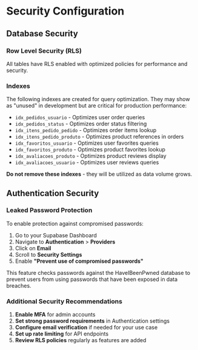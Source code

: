# Security Configuration

## Database Security

### Row Level Security (RLS)
All tables have RLS enabled with optimized policies for performance and security.

### Indexes
The following indexes are created for query optimization. They may show as "unused" in development but are critical for production performance:

- `idx_pedidos_usuario` - Optimizes user order queries
- `idx_pedidos_status` - Optimizes order status filtering
- `idx_itens_pedido_pedido` - Optimizes order items lookup
- `idx_itens_pedido_produto` - Optimizes product references in orders
- `idx_favoritos_usuario` - Optimizes user favorites queries
- `idx_favoritos_produto` - Optimizes product favorites lookup
- `idx_avaliacoes_produto` - Optimizes product reviews display
- `idx_avaliacoes_usuario` - Optimizes user reviews queries

**Do not remove these indexes** - they will be utilized as data volume grows.

## Authentication Security

### Leaked Password Protection

To enable protection against compromised passwords:

1. Go to your Supabase Dashboard
2. Navigate to **Authentication** > **Providers**
3. Click on **Email**
4. Scroll to **Security Settings**
5. Enable **"Prevent use of compromised passwords"**

This feature checks passwords against the HaveIBeenPwned database to prevent users from using passwords that have been exposed in data breaches.

### Additional Security Recommendations

1. **Enable MFA** for admin accounts
2. **Set strong password requirements** in Authentication settings
3. **Configure email verification** if needed for your use case
4. **Set up rate limiting** for API endpoints
5. **Review RLS policies** regularly as features are added
